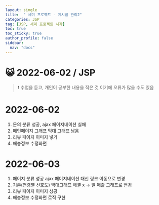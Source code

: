 ```yaml
---
layout: single
title:  " 세미 프로젝트 - 게시글 관리2"
categories: JSP
tag: [JSP, 세미 프로젝트 시작]
toc: true
toc_sticky: true
author_profile: false
sidebar:
  nav: "docs"
---
```




# 😺 2022-06-02 / JSP

<!--Quote-->
> ❗ 수업을 듣고, 개인이 공부한 내용을 적은 것 이기에 오류가 많을 수도 있음


# 2022-06-02

1. 문의 분류 성공, ajax 페이지네이션 실패
2. 메인페이지 그래프 막대 그래프 남음
3. 리뷰 페이지 이미지 넣기
4. 배송정보 수정화면



# 2022-06-03
1. 페이지 분류 성공 ajax 페이지네이션 대신 링크 이동으로 변경
2. 기존(연령별 선호도) 막대그래프 해결 x -> 일 매출 그래프로 변경
3. 리뷰 페이지 이미지 성공
4. 배송정보 수정화면 로직 구현